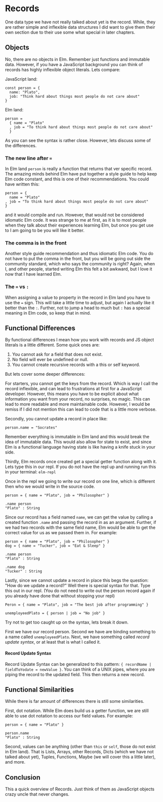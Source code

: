 # Records

One data type we have not really talked about yet is the record. While, they are rather simple and inflexible data structures I did want to give them their own section due to their use some what special in later chapters.

## Objects

No, there are no objects in Elm. Remember just functions and immutable data. However, if you have a JavaScript background you can think of records has highly inflexible object literals. Lets compare:

JavaScript land:

```
const person = {
  name: "Plato",
  job: "Think hard about things most people do not care about"
}
```

Elm land:

```
person =
  { name = "Plato"
  , job = "To think hard about things most people do not care about"
  }
```

As you can see the syntax is rather close. However, lets discuss some of the differences.

### The new line after `=`

In Elm land `person` is really a function that returns that ver specific record. The amazing minds behind Elm have put together a style guide to help keep Elm code constant, and this is one of their recommendations. You could have written this:

```
person = {
  name = "Plato"
, job = "To think hard about things most people do not care about"
}
```

and it would compile and run. However, that would not be considered idiomatic Elm code. It was strange to me at first, as it is to most people when they talk about their experiences learning Elm, but once you get use to I am going to be you will like it better.

### The comma is in the front

Another style guide recommendation and thus idiomatic Elm code. You do not have to put the comma in the front, but you will be going out side the community standard, which who says the community is right? Again, when I, and other people, started writing Elm this felt a bit awkward, but I love it now that I have learned Elm.

### The `=` vs `:`

When assigning a value to property in the record in Elm land you have to use the `=` sign. This will take a little time to adjust, but again I actually like it better than the `:`. Further, not to jump a head to much but `:` has a special meaning in Elm code, so keep that in mind.

## Functional Differences

By functional differences I mean how you work with records and JS object literals is a little different. Some quick ones are:

1. You cannot ask for a field that does not exist.
2. No field will ever be undefined or null.
3. You cannot create recursive records with a this or self keyword.

But lets cover some deeper differences:

For starters, you cannot get the keys from the record. Which is way I call the record inflexible, and can lead to frustrations at first for a JavaScript developer. However, this means you have to be explicit about what information you want from your record, no surprises, no magic. This can lead to more readable and more maintainable code. However, I would be remiss if I did not mention this can lead to code that is a little more verbose.


Secondly, you cannot update a record in place like:

```
person.name = "Socrates"
```

Remember everything is immutable in Elm land and this would break the idea of immutable data. This would also allow for state to exist, and since Elm is a functional language having state is like having a knife stuck in your side.

Thirdly, Elm records once created get a special getter function along with it. Lets type this in our repl. If you do not have the repl up and running run this in your terminal: `elm-repl`

Once in the repl we going to write our record on one line, which is different then who we would write in the source code.

```
person = { name = "Plato", job = "Philosopher" }

.name person
"Plato" : String

```

Since our record has a field named `name`, we can get the value by calling a created function `.name` and passing the record in as an argument. Further, if we had two records with the same field name, Elm would be able to get the correct value for us as we passed them in. For example:

```
person = { name = "Plato", job = "Philosopher" }
dog = { name = "Tucker", job = "Eat & Sleep" }

.name person
"Plato" : String

.name dog
"Tucker" : String
```

Lastly, since we cannot update a record in place this begs the question: "How do we update a record?" Well there is special syntax for that. Type this out in our repl. (You do not need to write out the person record again if you already have done that without stopping your repl)

```
Peron = { name = "Plato", job = "The best job after programming" }

unemployeedPlato = { person | job = "No job" }

```

Try not to get too caught up on the syntax, lets break it down.

First we have our record person.
Second we have are binding something to a name called `unemployeedPlato`.
Next, we have something called *record update syntax*, or at least that is what I called it.

#### Record Update Syntax

Record Update Syntax can be generalized to this pattern: `{ recordName | fieldToYodate = newValue }`. You can think of a UNIX pipes, where you are piping the record to the updated field. This then returns a new record.

## Functional Similarities

While there is far amount of differences there is still some similarities.

First, dot notation. While Elm does build us a getter function, we are still able to use dot notation to access our field values. For example:

```
person = { name = "Plato" }

person.name
"Plato" : String

```

Second, values can be anything (other than `this` or `self`, those do not exist in Elm land). That is Lists, Arrays, other Records, Dicts (which we have not talked about yet), Tuples, Functions, Maybe (we will cover this a little later), and more.


## Conclusion

This a quick overview of Records. Just think of them as JavaScript objects crazy uncle that never changes.
